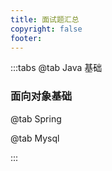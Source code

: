 ```yaml
---
title: 面试题汇总
copyright: false
footer: 
---
```


:::tabs
@tab Java 基础

### 面向对象基础























@tab Spring

@tab Mysql

:::